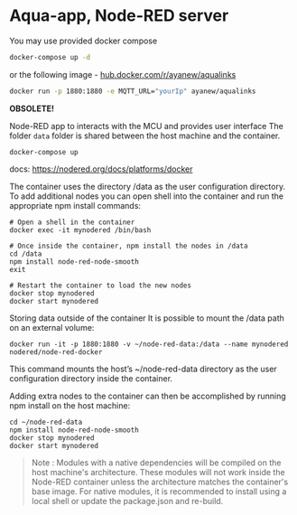 # Aqua-app, Node-RED server

You may use provided docker compose

```bash
docker-compose up -d
```

or the following image - [hub.docker.com/r/ayanew/aqualinks](https://hub.docker.com/r/ayanew/aqualinks)

```bash
docker run -p 1880:1880 -e MQTT_URL="yourIp" ayanew/aqualinks
```

**OBSOLETE!**

Node-RED app to interacts with the MCU and provides user interface
The folder ```data``` folder is shared between the host machine and the container.

```shell
docker-compose up
```

docs: https://nodered.org/docs/platforms/docker

The container uses the directory /data as the user configuration directory. To add additional nodes you can open shell into the container and run the appropriate npm install commands:

```shell
# Open a shell in the container
docker exec -it mynodered /bin/bash

# Once inside the container, npm install the nodes in /data
cd /data
npm install node-red-node-smooth
exit

# Restart the container to load the new nodes
docker stop mynodered
docker start mynodered
```

Storing data outside of the container
It is possible to mount the /data path on an external volume:

```shell
docker run -it -p 1880:1880 -v ~/node-red-data:/data --name mynodered nodered/node-red-docker
```

This command mounts the host’s ~/node-red-data directory as the user configuration directory inside the container.

Adding extra nodes to the container can then be accomplished by running npm install on the host machine:

```shell
cd ~/node-red-data
npm install node-red-node-smooth
docker stop mynodered
docker start mynodered
```

> Note : Modules with a native dependencies will be compiled on the host machine's architecture. These modules will not work inside the Node-RED container unless the architecture matches the container's base image. For native modules, it is recommended to install using a local shell or update the package.json and re-build.